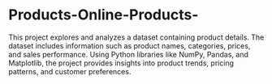 # Products-Online-Products-
This project explores and analyzes a dataset containing product details. The dataset includes information such as product names, categories, prices, and sales performance. Using Python libraries like NumPy, Pandas, and Matplotlib, the project provides insights into product trends, pricing patterns, and customer preferences.
